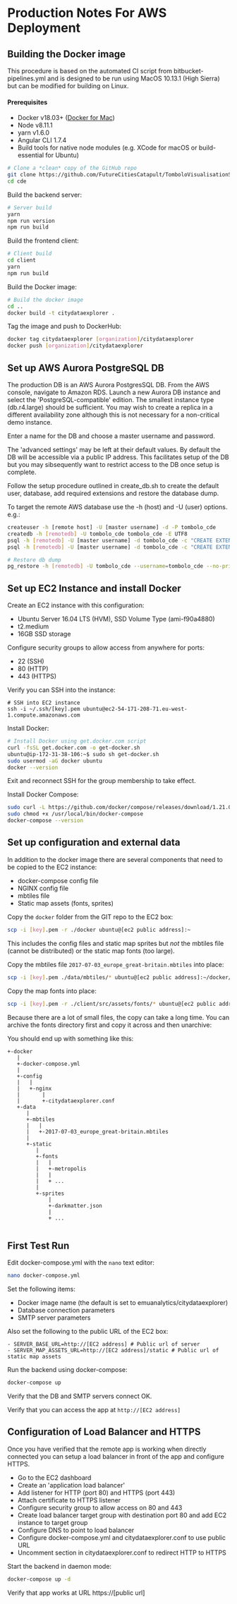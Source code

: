 Production Notes For AWS Deployment
===================================

Building the Docker image
-------------------------

This procedure is based on the automated CI script from bitbucket-pipelines.yml and is designed
to be run using MacOS 10.13.1 (High Sierra) but can be modified for building on Linux.

#### Prerequisites
* Docker v18.03+ ([Docker for Mac](https://www.docker.com/docker-mac))
* Node v8.11.1
* yarn v1.6.0
* Angular CLI 1.7.4
* Build tools for native node modules (e.g. XCode for macOS or build-essential for Ubuntu)

```bash
# Clone a *clean* copy of the GitHub repo
git clone https://github.com/FutureCitiesCatapult/TomboloVisualisationSuite.git cde
cd cde
```

Build the backend server:
```bash
# Server build
yarn
npm run version
npm run build
```

Build the frontend client:
```bash
# Client build
cd client
yarn
npm run build
```

Build the Docker image:
```bash
# Build the docker image
cd ..
docker build -t citydataexplorer .
```

Tag the image and push to DockerHub:

```bash
docker tag citydataexplorer [organization]/citydataexplorer
docker push [organization]/citydataexplorer
```

Set up AWS Aurora PostgreSQL DB
-------------------------------

The production DB is an AWS Aurora PostgresSQL DB. From the AWS console, navigate to Amazon RDS.
Launch a new Aurora DB instance and select the 'PostgreSQL-compatible' edition. The smallest instance type
(db.r4.large) should be sufficient. You may wish to create a replica in a different availability zone although
this is not necessary for a non-critical demo instance.

Enter a name for the DB and choose a master username and password.

The 'advanced settings' may be left at their default values. By default the DB will be accessible via
a public IP address. This facilitates setup of the DB but you may sibsequently want to restrict access to the DB
once setup is complete.

Follow the setup procedure outlined in create_db.sh to create the default user, database, add required
extensions and restore the database dump.

To target the remote AWS database use the -h (host) and -U (user) options. e.g.:

```bash
createuser -h [remote host] -U [master username] -d -P tombolo_cde
createdb -h [remotedb] -U tombolo_cde tombolo_cde -E UTF8
psql -h [remotedb] -U [master username] -d tombolo_cde -c "CREATE EXTENSION postgis;"
psql -h [remotedb] -U [master username] -d tombolo_cde -c "CREATE EXTENSION \"uuid-ossp\";"

# Restore db dump
pg_restore -h [remotedb] -U tombolo_cde --username=tombolo_cde --no-privileges --dbname=tombolo_cde --no-owner -v ./db/db.dump
```

Set up EC2 Instance and install Docker
--------------------------------------

Create an EC2 instance with this configuration:
* Ubuntu Server 16.04 LTS (HVM), SSD Volume Type (ami-f90a4880)
* t2.medium
* 16GB SSD storage

Configure security groups to allow access from anywhere for ports:
* 22 (SSH)
* 80 (HTTP)
* 443 (HTTPS)

Verify you can SSH into the instance:
```
# SSH into EC2 instance
ssh -i ~/.ssh/[key].pem ubuntu@ec2-54-171-208-71.eu-west-1.compute.amazonaws.com
```

Install Docker:
```bash
# Install Docker using get.docker.com script
curl -fsSL get.docker.com -o get-docker.sh
ubuntu@ip-172-31-38-106:~$ sudo sh get-docker.sh
sudo usermod -aG docker ubuntu
docker --version
```

Exit and reconnect SSH for the group membership to take effect.

Install Docker Compose:

```bash
sudo curl -L https://github.com/docker/compose/releases/download/1.21.0/docker-compose-$(uname -s)-$(uname -m) -o /usr/local/bin/docker-compose
sudo chmod +x /usr/local/bin/docker-compose
docker-compose --version
```

Set up configuration and external data
-------------------------------------

In addition to the docker image there are several components that need to be copied to the EC2 instance:
* docker-compose config file
* NGINX config file
* mbtiles file
* Static map assets (fonts, sprites)

Copy the `docker` folder from the GIT repo to the EC2 box:
```bash
scp -i [key].pem -r ./docker ubuntu@[ec2 public address]:~
```
This includes the config files and static map sprites but *not* the mbtiles file (cannot be distributed)
or the static map fonts (too large).

Copy the mbtiles file `2017-07-03_europe_great-britain.mbtiles` into place:
```bash
scp -i [key].pem ./data/mbtiles/* ubuntu@[ec2 public address]:~/docker/data/mbtiles
```

Copy the map fonts into place:
```bash
scp -i [key].pem -r ./client/src/assets/fonts/* ubuntu@[ec2 public address]:~/docker/data/static/fonts
```

Because there are a lot of small files, the copy can take a long time. You can archive the fonts directory
first and copy it across and then unarchive:

You should end up with something like this:

```
+-docker
   |
   +-docker-compose.yml
   |
   +-config
   |   |
   |   +-nginx
   |       |
   |       +-citydataexplorer.conf
   +-data
      |
      +-mbtiles
      |   |
      |   +-2017-07-03_europe_great-britain.mbtiles
      |
      +-static
         |
         +-fonts
         |   |
         |   +-metropolis
         |   |
         |   + ...
         |
         +-sprites
             |
             +-darkmatter.json
             |
             + ...
   
```

First Test Run
--------------

Edit docker-compose.yml with the `nano` text editor:
```bash
nano docker-compose.yml
```

Set the following items:
* Docker image name (the default is set to emuanalytics/citydataexplorer)
* Database connection parameters
* SMTP server parameters

Also set the following to the public URL of the EC2 box:
```
- SERVER_BASE_URL=http://[EC2 address] # Public url of server
- SERVER_MAP_ASSETS_URL=http://[EC2 address]/static # Public url of static map assets
```

Run the backend using docker-compose:
```bash
docker-compose up
```

Verify that the DB and SMTP servers connect OK.

Verify that you can access the app at `http://[EC2 address]`

Configuration of Load Balancer and HTTPS
----------------------------------------

Once you have verified that the remote app is working when directly connected you can setup a
load balancer in  front of the app and configure HTTPS.

* Go to the EC2 dashboard
* Create an 'application load balancer'
* Add listener for HTTP (port 80) and HTTPS (port 443)
* Attach certificate to HTTPS listener
* Configure security group to allow access on 80 and 443
* Create load balancer target group with destination port 80 and add EC2 instance to target group
* Configure DNS to point to load balancer
* Configure docker-compose.yml and citydataexplorer.conf to use public URL
* Uncomment section in citydataexplorer.conf to redirect HTTP to HTTPS

Start the backend in daemon mode:
```bash
docker-compose up -d
```

Verify that app works at URL https://[public url]








